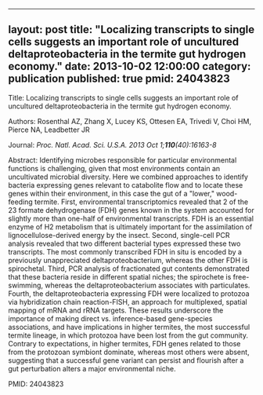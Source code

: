 
---
layout: post
title:  "Localizing transcripts to single cells suggests an important role of uncultured deltaproteobacteria in the termite gut hydrogen economy."
date:   2013-10-02 12:00:00
category:  publication
published: true
pmid: 24043823
---

Title: Localizing transcripts to single cells suggests an important role of uncultured deltaproteobacteria in the termite gut hydrogen economy.

Authors: Rosenthal AZ, Zhang X, Lucey KS, Ottesen EA, Trivedi V, Choi HM, Pierce NA, Leadbetter JR

Journal: *Proc. Natl. Acad. Sci. U.S.A. 2013 Oct 1;**110**(40):16163-8*

Abstract: Identifying microbes responsible for particular environmental functions is challenging, given that most environments contain an uncultivated microbial diversity. Here we combined approaches to identify bacteria expressing genes relevant to catabolite flow and to locate these genes within their environment, in this case the gut of a "lower," wood-feeding termite. First, environmental transcriptomics revealed that 2 of the 23 formate dehydrogenase (FDH) genes known in the system accounted for slightly more than one-half of environmental transcripts. FDH is an essential enzyme of H2 metabolism that is ultimately important for the assimilation of lignocellulose-derived energy by the insect. Second, single-cell PCR analysis revealed that two different bacterial types expressed these two transcripts. The most commonly transcribed FDH in situ is encoded by a previously unappreciated deltaproteobacterium, whereas the other FDH is spirochetal. Third, PCR analysis of fractionated gut contents demonstrated that these bacteria reside in different spatial niches; the spirochete is free-swimming, whereas the deltaproteobacterium associates with particulates. Fourth, the deltaproteobacteria expressing FDH were localized to protozoa via hybridization chain reaction-FISH, an approach for multiplexed, spatial mapping of mRNA and rRNA targets. These results underscore the importance of making direct vs. inference-based gene-species associations, and have implications in higher termites, the most successful termite lineage, in which protozoa have been lost from the gut community. Contrary to expectations, in higher termites, FDH genes related to those from the protozoan symbiont dominate, whereas most others were absent, suggesting that a successful gene variant can persist and flourish after a gut perturbation alters a major environmental niche.

PMID: 24043823

